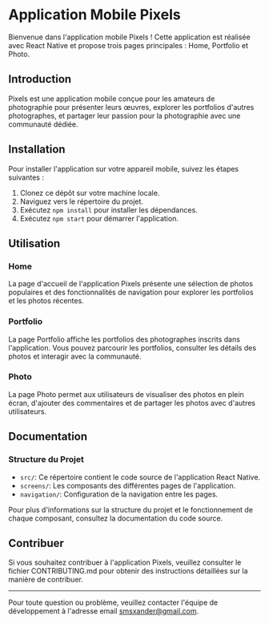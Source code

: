 # Application Mobile Pixels

Bienvenue dans l'application mobile Pixels ! Cette application est réalisée avec React Native et propose trois pages principales : Home, Portfolio et Photo.

## Introduction

Pixels est une application mobile conçue pour les amateurs de photographie pour présenter leurs œuvres, explorer les portfolios d'autres photographes, et partager leur passion pour la photographie avec une communauté dédiée.

## Installation

Pour installer l'application sur votre appareil mobile, suivez les étapes suivantes :

1. Clonez ce dépôt sur votre machine locale.
2. Naviguez vers le répertoire du projet.
3. Exécutez `npm install` pour installer les dépendances.
4. Exécutez `npm start` pour démarrer l'application.

## Utilisation

### Home

La page d'accueil de l'application Pixels présente une sélection de photos populaires et des fonctionnalités de navigation pour explorer les portfolios et les photos récentes.

### Portfolio

La page Portfolio affiche les portfolios des photographes inscrits dans l'application. Vous pouvez parcourir les portfolios, consulter les détails des photos et interagir avec la communauté.

### Photo

La page Photo permet aux utilisateurs de visualiser des photos en plein écran, d'ajouter des commentaires et de partager les photos avec d'autres utilisateurs.

## Documentation

### Structure du Projet

- `src/`: Ce répertoire contient le code source de l'application React Native.
- `screens/`: Les composants des différentes pages de l'application.
- `navigation/`: Configuration de la navigation entre les pages.

Pour plus d'informations sur la structure du projet et le fonctionnement de chaque composant, consultez la documentation du code source.

## Contribuer

Si vous souhaitez contribuer à l'application Pixels, veuillez consulter le fichier CONTRIBUTING.md pour obtenir des instructions détaillées sur la manière de contribuer.

---

Pour toute question ou problème, veuillez contacter l'équipe de développement à l'adresse email smsxander@gmail.com.
